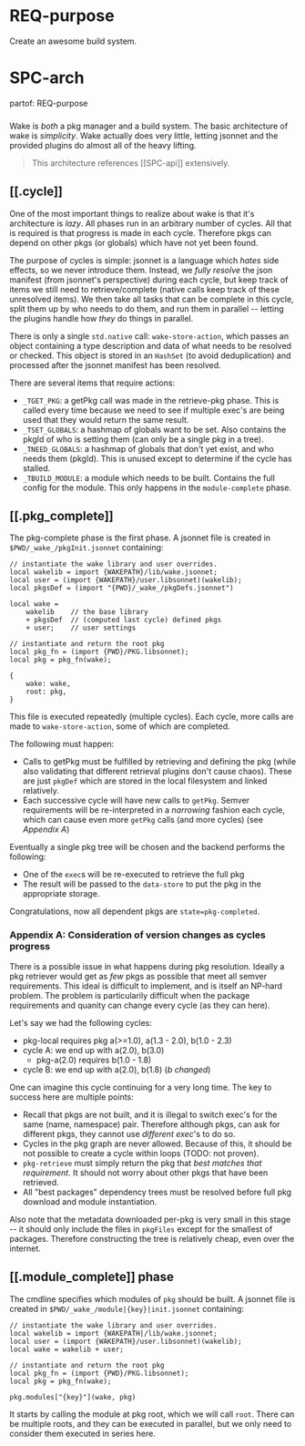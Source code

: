 # REQ-purpose

Create an awesome build system.

# SPC-arch
partof: REQ-purpose
###

Wake is _both_ a pkg manager and a build system. The basic architecture of wake
is _simplicity_. Wake actually does very little, letting jsonnet and the
provided plugins do almost all of the heavy lifting.

> This architecture references [[SPC-api]] extensively.

## [[.cycle]]

One of the most important things to realize about wake is that it's architecture
is _lazy_. All phases run in an arbitrary number of cycles. All that is required is
that progress is made in each cycle. Therefore pkgs can depend on other pkgs
(or globals) which have not yet been found.

The purpose of cycles is simple: jsonnet is a language which _hates_ side effects, so
we never introduce them. Instead, we _fully resolve_ the json manifest (from
jsonnet's perspective) during each cycle, but keep track of items we still need
to retrieve/complete (native calls keep track of these unresolved items). We
then take all tasks that can be complete in this cycle, split them up by who
needs to do them, and run them in parallel -- letting the plugins handle how
_they_ do things in parallel.

There is only a single `std.native` call: `wake-store-action`, which passes an object
containing a type description and data of what needs to be resolved or checked.
This object is stored in an `HashSet` (to avoid deduplication) and processed
after the jsonnet manifest has been resolved.

There are several items that require actions:
- `_TGET_PKG`: a getPkg call was made in the retrieve-pkg phase. This is called
  every time because we need to see if multiple exec's are being used that they
  would return the same result.
- `_TSET_GLOBALS`: a hashmap of globals want to be set. Also contains the pkgId
  of who is setting them (can only be a single pkg in a tree).
- `_TNEED_GLOBALS`: a hashmap of globals that don't yet exist, and who needs
  them (pkgId). This is unused except to determine if the cycle has stalled.
- `_TBUILD_MODULE`: a module which needs to be built. Contains the full config
  for the module. This only happens in the `module-complete` phase.

## [[.pkg_complete]]
The pkg-complete phase is the first phase. A jsonnet file is created in
`$PWD/_wake_/pkgInit.jsonnet` containing:

```
// instantiate the wake library and user overrides.
local wakelib = import {WAKEPATH}/lib/wake.jsonnet;
local user = (import {WAKEPATH}/user.libsonnet)(wakelib);
local pkgsDef = (import "{PWD}/_wake_/pkgDefs.jsonnet")

local wake =
    wakelib    // the base library
    + pkgsDef  // (computed last cycle) defined pkgs
    + user;    // user settings

// instantiate and return the root pkg
local pkg_fn = (import {PWD}/PKG.libsonnet);
local pkg = pkg_fn(wake);

{
    wake: wake,
    root: pkg,
}
```

This file is executed repeatedly (multiple cycles). Each cycle, more calls
are made to `wake-store-action`, some of which are completed.

The following must happen:
- Calls to getPkg must be fulfilled by retrieving and defining the pkg (while
  also validating that different retrieval plugins don't cause chaos). These
  are just `pkgDef` which are stored in the local filesystem and linked
  relatively.
- Each successive cycle will have new calls to `getPkg`. Semver requirements
  will be re-interpreted in a _narrowing_ fashion each cycle, which can cause
  even more `getPkg` calls (and more cycles) (see _Appendix A_)

Eventually a single pkg tree will be chosen and the backend performs the following:
- One of the `exec`s will be re-executed to retrieve the full pkg
- The result will be passed to the `data-store` to put the pkg in the
  appropriate storage.

Congratulations, now all dependent pkgs are `state=pkg-completed`.

### Appendix A: Consideration of version changes as cycles progress
There is a possible issue in what happens during pkg resolution. Ideally a pkg
retriever would get as _few_ pkgs as possible that meet all semver
requirements. This ideal is difficult to implement, and is itself an NP-hard
problem. The problem is particularily difficult when the package requirements
and quanity can change every cycle (as they can here).

Let's say we had the following cycles:

- pkg-local requires pkg a(>=1.0), a(1.3 - 2.0), b(1.0 - 2.3)
- cycle A: we end up with a(2.0), b(3.0)
  - pkg-a(2.0) requires b(1.0 - 1.8)
- cycle B: we end up with a(2.0), b(1.8) (_b changed_)

One can imagine this cycle continuing for a very long time. The key to success
here are multiple points:
- Recall that pkgs are not built, and it is illegal to switch exec's for the same
  (name, namespace) pair. Therefore although pkgs, can ask for different pkgs, they
  cannot use _different exec_'s to do so.
- Cycles in the pkg graph are never allowed. Because of this, it should be not
  possible to create a cycle within loops (TODO: not proven).
- `pkg-retrieve` must simply return the pkg that _best matches that
  requirement_. It should not worry about other pkgs that have been retrieved.
- All "best packages" dependency trees must be resolved before full pkg download
  and module instantiation.

Also note that the metadata downloaded per-pkg is very small in this stage --
it should only include the files in `pkgFiles` except for the smallest of
packages. Therefore constructing the tree is relatively cheap, even over the
internet.

## [[.module_complete]] phase

The cmdline specifies which modules of `pkg` should be built. A jsonnet file
is created in `$PWD/_wake_/module|{key}|init.jsonnet` containing:

```
// instantiate the wake library and user overrides.
local wakelib = import {WAKEPATH|/lib/wake.jsonnet;
local user = (import {WAKEPATH}/user.libsonnet)(wakelib);
local wake = wakelib + user;

// instantiate and return the root pkg
local pkg_fn = (import {PWD}/PKG.libsonnet);
local pkg = pkg_fn(wake);

pkg.modules["{key}"](wake, pkg)
```

It starts by calling the module at pkg root, which we will call `root`.
There can be multiple roots, and they can be executed in parallel,
but we only need to consider them executed in series here.


